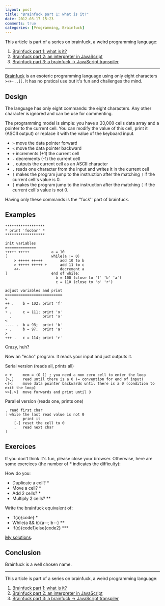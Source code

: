 ```yaml
---
layout: post
title: "Brainfuck part 1: what is it?"
date: 2012-03-17 15:23
comments: true
categories: [Programming, Brainfuck]
---
```

This article is part of a series on brainfuck, a weird programming language:

 1. [Brainfuck part 1: what is it?](/2012/03/brainfuck-part-1-what-is-it/)
 2. [Brainfuck part 2: an interpreter in JavaScript](/2012/03/brainfuck-part-2-an-interpreter-in-javascript/)
 3. [Brainfuck part 3: a brainfuck → JavaScript transpiler](/2012/04/brainfuck-part-3-a-brainfuck-javascript-transpiler/)

---

[Brainfuck](http://en.wikipedia.org/wiki/Brainfuck) is an esoteric programming language using only eight characters `><+-.,[]`.
It has no pratical use but it's fun and challenges the mind.

Design
------
The language has only eight commands: the eight characters. Any other character is ignored and can be use for commenting.

The programming model is simple: you have a 30,000 cells data array and a pointer to the current cell.
You can modify the value of this cell, print it (ASCII output) or replace it with the value of the keyboard input.

 - `>` move the data pointer forward
 - `<` move the data pointer backward
 - `+` increments (+1) the current cell
 - `-` decrements (-1) the current cell
 - `.` outputs the current cell as an ASCII character
 - `,` reads one character from the input and writes it in the current cell
 - `[` makes the program jump to the instruction after the matching `]` if the current cell's value is 0.
 - `]` makes the program jump to the instruction after the matching `[` if the current cell's value is not 0.
 
Having only these commands is the ''fuck'' part of brainfuck.

<!--more-->

Examples
--------

```
******************
* print 'foobar' *
******************

init variables
==============
+++++ +++++          a = 10
[                    while(a != 0)
    > +++++ +++++        add 10 to b
    > +++++ +++++ +      add 11 to c
    <<-                  decrement a
]                    end of while:
                       b = 100 (close to 'f' 'b' 'a')
                       c = 110 (close to 'o' 'r')

adjust variables and print
==========================
>       
++ .    b = 102; print 'f'
>       
+ .     c = 111; print 'o'
  .              print 'o'
<       
---- .  b = 98;  print 'b'
- .     b = 97;  print 'a'
>       
+++ .   c = 114; print 'r'

```
 
Crazy, huh?

Now an "echo" program. It reads your input and just outputs it.

Serial version (reads all, prints all)

```
> +     mem = (O 1) ; you need a non zero cell to enter the loop
[>,]    read until there is a 0 (= convention for end of input)
<[<]    move data pointer backwards until there is a 0 (condition to exit the loop)
>>[.>]  move forwards and print until 0
```

Parallel version (reads one, prints one)
```
, read first char
[ while the last read value is not 0
    .   print it
    [-] reset the cell to 0
    ,   read next char
]
```

Exercices
---------

If you don't think it's fun, please close your browser.
Otherwise, here are some exercices (the number of * indicates the difficulty):

How do you:

 - Duplicate a cell? *
 - Move a cell? *
 - Add 2 cells? * 
 - Multiply 2 cells? **

Write the brainfuck equivalent of:

 - If(a){code} *
 - While(a && b){a--; b--} **
 - If(x){code1}else{code2} ***
 
[My solutions](https://github.com/floriancargoet/I-learn-Brainfuck/blob/master/patterns.brainfuck).

Conclusion
----------

Brainfuck is a well chosen name.

---

This article is part of a series on brainfuck, a weird programming language:

 1. [Brainfuck part 1: what is it?](/2012/03/brainfuck-part-1-what-is-it/)
 2. [Brainfuck part 2: an interpreter in JavaScript](/2012/03/brainfuck-part-2-an-interpreter-in-javascript/)
 3. [Brainfuck part 3: a brainfuck → JavaScript transpiler](/2012/04/brainfuck-part-3-a-brainfuck-javascript-transpiler/)
